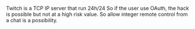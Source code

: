 Twitch is a TCP IP server that run 24h/24
So if the user use OAuth, the hack is possible but  not at a high risk value.
So allow integer remote control from a chat is a possibility.
